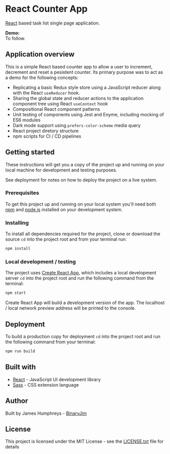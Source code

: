 # React Counter App
[React](https://reactjs.org/) based task list single page application.

**Demo:**  
To follow.

## Application overview

This is a simple React based counter app to allow a user to increment, decrement and reset a pesistent counter. Its primary purpose was to act as a demo for the following concepts:

- Replicating a basic Redux style store using a JavaScript reducer along with the React `useReducer` hook.
- Sharing the global state and reducer actions to the application component tree using React `useContext` hook
- Compositional React component patterns
- Unit testing of components using Jest and Enyme, including mocking of ES6 modules
- Dark mode support using `prefers-color-scheme` media query
- React project diretory structure
- npm scripts for CI / CD pipelines

## Getting started

These instructions will get you a copy of the project up and running on your local machine for development and testing purposes. 

See deployment for notes on how to deploy the project on a live system.

### Prerequisites

To get this project up and running on your local system you'll need both [npm](https://www.npmjs.com) and [node.js](https://nodejs.org/en/) installed on your development system.

### Installing

To install all dependencies required for the project, clone or download the source `cd` into the project root and from your terminal run:

```bash
npm install
```

### Local development / testing

The project uses [Create React App](https://facebook.github.io/create-react-app/), which includes a local development server `cd` into the project root and run the following command from the terminal:

```bash
npm start
```

Create React App will build a development version of the app. The localhost / local network preview address will be printed to the console.

## Deployment

To build a production copy for deployment `cd` into the project root and run the following command from your terminal:

```bash
npm run build
```

## Built with

- [React](https://reactjs.org/) - JavaScript UI development library
- [Sass](https://sass-lang.com/) - CSS extension language

## Author

Built by James Humphreys - [BinaryJim](https://github.com/BinaryJim)

## License

This project is licensed under the MIT License - see the [LICENSE.txt](https://github.com/binaryjim/react-counter-app/blob/master/license.txt) file for details
